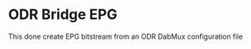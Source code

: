 ODR Bridge EPG
==============

This done create EPG bitstream from an ODR DabMux configuration file
